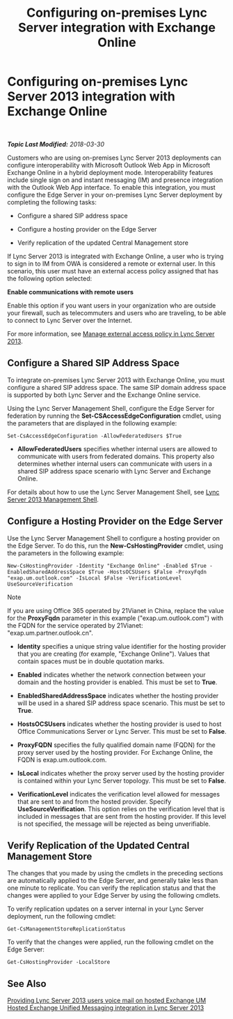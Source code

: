 ﻿---
title: 'Configuring on-premises Lync Server integration with Exchange Online'
TOCTitle: Configuring on-premises Lync Server integration with Exchange Online
ms:assetid: 95a20117-2064-43c4-94fe-cac892cadb6f
ms:mtpsurl: https://technet.microsoft.com/en-us/library/Hh533880(v=OCS.15)
ms:contentKeyID: 48184900
ms.date: 03/30/2018
mtps_version: v=OCS.15
---

<div data-xmlns="http://www.w3.org/1999/xhtml">

<div class="topic" data-xmlns="http://www.w3.org/1999/xhtml" data-msxsl="urn:schemas-microsoft-com:xslt" data-cs="http://msdn.microsoft.com/en-us/">

<div data-asp="http://msdn2.microsoft.com/asp">

# Configuring on-premises Lync Server 2013 integration with Exchange Online

</div>

<div id="mainSection">

<div id="mainBody">

<span> </span>

_**Topic Last Modified:** 2018-03-30_

Customers who are using on-premises Lync Server 2013 deployments can configure interoperability with Microsoft Outlook Web App in Microsoft Exchange Online in a hybrid deployment mode. Interoperability features include single sign on and instant messaging (IM) and presence integration with the Outlook Web App interface. To enable this integration, you must configure the Edge Server in your on-premises Lync Server deployment by completing the following tasks:

  - Configure a shared SIP address space

  - Configure a hosting provider on the Edge Server

  - Verify replication of the updated Central Management store

If Lync Server 2013 is integrated with Exchange Online, a user who is trying to sign in to IM from OWA is considered a remote or external user. In this scenario, this user must have an external access policy assigned that has the following option selected:

**Enable communications with remote users**

Enable this option if you want users in your organization who are outside your firewall, such as telecommuters and users who are traveling, to be able to connect to Lync Server over the Internet.

For more information, see [Manage external access policy in Lync Server 2013](lync-server-2013-manage-external-access-policy-for-your-organization.md).

<div>

## Configure a Shared SIP Address Space

To integrate on-premises Lync Server 2013 with Exchange Online, you must configure a shared SIP address space. The same SIP domain address space is supported by both Lync Server and the Exchange Online service.

Using the Lync Server Management Shell, configure the Edge Server for federation by running the **Set-CSAccessEdgeConfiguration** cmdlet, using the parameters that are displayed in the following example:

    Set-CsAccessEdgeConfiguration -AllowFederatedUsers $True

  - **AllowFederatedUsers** specifies whether internal users are allowed to communicate with users from federated domains. This property also determines whether internal users can communicate with users in a shared SIP address space scenario with Lync Server and Exchange Online.

For details about how to use the Lync Server Management Shell, see [Lync Server 2013 Management Shell](lync-server-2013-lync-server-management-shell.md).

</div>

<div>

## Configure a Hosting Provider on the Edge Server

Use the Lync Server Management Shell to configure a hosting provider on the Edge Server. To do this, run the **New-CsHostingProvider** cmdlet, using the parameters in the following example:

    New-CsHostingProvider -Identity "Exchange Online" -Enabled $True -EnabledSharedAddressSpace $True -HostsOCSUsers $False -ProxyFqdn "exap.um.outlook.com" -IsLocal $False -VerificationLevel UseSourceVerification

<div class="alert">


> [!NOTE]
> If you are using Office 365 operated by 21Vianet in China, replace the value for the <STRONG>ProxyFqdn</STRONG> parameter in this example ("exap.um.outlook.com") with the FQDN for the service operated by 21Vianet: "exap.um.partner.outlook.cn".



</div>

  - **Identity** specifies a unique string value identifier for the hosting provider that you are creating (for example, "Exchange Online"). Values that contain spaces must be in double quotation marks.

  - **Enabled** indicates whether the network connection between your domain and the hosting provider is enabled. This must be set to **True**.

  - **EnabledSharedAddressSpace** indicates whether the hosting provider will be used in a shared SIP address space scenario. This must be set to **True**.

  - **HostsOCSUsers** indicates whether the hosting provider is used to host Office Communications Server or Lync Server. This must be set to **False**.

  - **ProxyFQDN** specifies the fully qualified domain name (FQDN) for the proxy server used by the hosting provider. For Exchange Online, the FQDN is exap.um.outlook.com.

  - **IsLocal** indicates whether the proxy server used by the hosting provider is contained within your Lync Server topology. This must be set to **False**.

  - **VerificationLevel** indicates the verification level allowed for messages that are sent to and from the hosted provider. Specify **UseSourceVerification**. This option relies on the verification level that is included in messages that are sent from the hosting provider. If this level is not specified, the message will be rejected as being unverifiable.

</div>

<div>

## Verify Replication of the Updated Central Management Store

The changes that you made by using the cmdlets in the preceding sections are automatically applied to the Edge Server, and generally take less than one minute to replicate. You can verify the replication status and that the changes were applied to your Edge Server by using the following cmdlets.

To verify replication updates on a server internal in your Lync Server deployment, run the following cmdlet:

    Get-CsManagementStoreReplicationStatus

To verify that the changes were applied, run the following cmdlet on the Edge Server:

    Get-CsHostingProvider -LocalStore

</div>

<div>

## See Also


[Providing Lync Server 2013 users voice mail on hosted Exchange UM](lync-server-2013-providing-lync-server-users-voice-mail-on-hosted-exchange-um.md)  
[Hosted Exchange Unified Messaging integration in Lync Server 2013](lync-server-2013-hosted-exchange-unified-messaging-integration.md)  
  

</div>

</div>

<span> </span>

</div>

</div>

</div>

